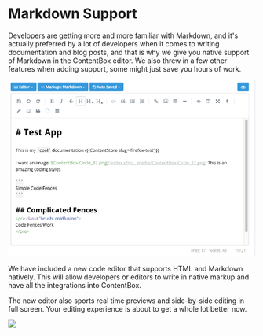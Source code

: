 # Markdown Support

Developers are getting more and more familiar with Markdown, and it's actually preferred by a lot of developers when it comes to writing documentation and blog posts, and that is why we give you native support of Markdown in the ContentBox editor. We also threw in a few other features when adding support, some might just save you hours of work.

![](../../../../../.gitbook/assets/cb3_code_editor%20%281%29.png)

We have included a new code editor that supports HTML and Markdown natively. This will allow developers or editors to write in native markup and have all the integrations into ContentBox.

The new editor also sports real time previews and side-by-side editing in full screen. Your editing experience is about to get a whole lot better now.

![](../../../../../.gitbook/assets/editor_sidebyside.png)


